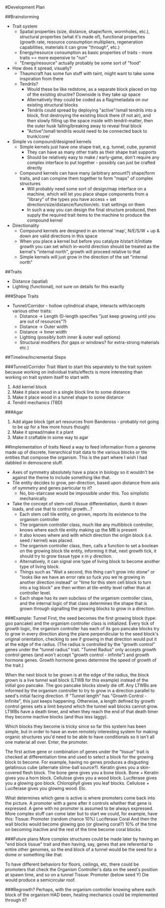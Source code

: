 #Development Plan

##Brainstorming
- Trait system
    - Spatial properties (size, distance, shape/form, wormholes, etc.), structural properties (what it's made of), functional
    properties (growth rate, resource consumption multipliers, regeneration capabilities, materials it can grow
    "through", etc.)
    - Energy/resource consumption as basic properties of traits - more traits == more expensive to "run"
    - "Energy/resource" actually probably be some sort of "food"
- How does it spread, visually? 
    - Thaumcraft has some fun stuff with taint, might want to take some inspiration from there
    - Tendrils?
        - Would these be like redstone, as a separate block placed on top of the existing structre? Downside is they
        take up space
        - Alternatively they could be coded as a flag/metadata on our existing structural blocks
        - Tendrils could spread by deploying "active"/small tendrils into a block, first destroying the existing block
        there (if not air), and then slowly filling up the space inside with tendril-matter, then the outer husk
        falling/breaking away to reveal final block
        - "Active"/small tendrils would need to be connected back to trunk/core/
- Simple vs compound/designed kernels
    - Simple kernels just have one shape trait, e.g. tunnel, cube, pyramid
        - They can have as many other traits as their shape trait supports
        - Should be relatively easy to make / early-game, don't require any complex interface to put together - possibly
        can just be crafted directly
    - Compound kernels can have many (arbitrary amount?) shape/form traits, and can compine them together to form "maps"
    of complex structures
        - Will probably need some sort of design/map interface on a machine, which will let you place shape components
        from a "library" of the types you have access + set direction/size/distance/function/etc. trait settings on them
        - In such a way you can design the final structure produced, then supply the required trait items to the machine
        to produce the compound kernel
- Directionality
    - Compound kernels are designed in an internal 'map', N/E/S/W + up & down are valid directions in this space
    - When you place a kernel but before you catalyze it/start it/initiate growth you can set which in-world direction
    should be treated as the kernel's "internal north", growth will proceed relative to that
    - Simple kernels will just grow in the direction of the set "internal north"

##Traits
- Distance (spatial)
- Lighting (functional), not sure on details for this exactly

###Shape Traits
- Tunnel/Corridor - hollow cylindrical shape, interacts with/accepts various other traits:
    - Distance -> Length (0-length specifies "just keep growing until you are out of resources"?)
    - Distance -> Outer width
    - Distance -> Inner width
    - Lighting (possibly both inner & outer wall options)
    - Structural modifiers (for gaps or windows? for extra-strong materials etc.)
    
    
##Timeline/Incremental Steps

###Tunnel/Corridor Trait
Want to start this separately to the trait system because working on individual traits/effects is more interesting than
working on trait system itself to start with

1. Add kernel block
2. Make it place wood in a single block line to some distance
3. Make it place wood in a tunnel shape to some distance
4. Tendril mechanics (TBD)

###Agar
1. Add algae block (get art resources from Bandeross - probably not going to be up for a few more hours though)
2. Make it spread/make it a plant
3. Make it craftable in some way to agar

##Implementation of traits 
Need a way to feed information from a genome made up of discrete, hierarchical trait data to the various blocks or
tile entities that compose the organism. This is the part where I wish I had dabbled in demoscene stuff.

* Axes of symmetry absolutely have a place in biology so it wouldn't be against the theme to include something like that.
* Tile entity decides to grow, per-direction, based upon distance from axis of symmetry and genes particular to it?
  * No, bio-staircase would be impossible under this. Too simplistic mechanically.
* Take the concept of stem-cell /tissue differentiation, dumb it down loads, and use that to control growth...?
  * Each stem cell tile entity, on grown, reports its existence to the organism controller
  * The organism controller class, much like any multiblock controller, knows where each tile entity making up 
    the MB is present
  * It also knows where and with which direction the origin block (i.e. seed / kernel) was placed.
  * The organism controller class, then, calls a function to set a boolean on the growing block tile entity, informing
    it that, next growth tick, it should try to grow tissue type x in y direction.
  * Alternatively, it can signal one type of living block to become another type of living block.
  * Things such as "Wait a second, this thing can't grow into stone" or "looks like we have an error rate so fuck you
    we're growing in another direction instead" or "time for this stem cell block to turn into a log block" are then
    written at tile-entity level rather than at controller level.
  * Each shape has its own subclass of the organism controller class, and the internal logic of that class determines
    the shape that is grown through signalling the growing blocks to grow in a direction.
    
###Example: Tunnel
First, the seed becomes the first growing block (type: goo pancake) and the organism controller class is initialized.
Every tick of growth logic, the organism controller has each of its goo pancake blocks try to grow in every direction along
the plane perpendicular to the seed block's original orientation, checking to see if growing in that direction would put
it at the edge of the radius. (The radius is controlled by the "growth control" genes under the "tunnel radius"
trait. "Tunnel Radius" only accepts growth control genes (and won't accept "growth control - infinite") and growth hormone genes.
Growth hormone genes determine the speed of growth of the trait.)

When the next block to be grown is at the edge of the radius, the block grown is a live tunnel wall block (LTWB for this
example) instead of the initial goo pancake. The goo pancake blocks slowly die off. Any LTWBs are informed by the 
organism controller to try to grow in a direction parallel to seed's initial facing direction. If "Tunnel length" has 
"Growth Control - Infinite", this just keeps happening. Otherwise, a length defined by growth control genes sets a limit
beyond which the tunnel wall blocks cannot grow. LTWBs have a death timer, and when they reach the end of that death
timer they become inactive blocks (and thus less laggy).

Which blocks they become is tricky since so far this system has been simple, but in order to have an even remotely
interesting system for making organic structures you'd need to be able to have conditionals so it isn't all one material
all over. Enter, the promoter.

The first active gene or combination of genes under the "tissue" trait is checked at differentiation time and used to
select a block for the growing block to become. For example, having no genes produces a disgusting gelatinous cube
(alternate slime-ball source?). Keratin gives you a skin-covered flesh block. The bone gene gives you a bone block.
Bone + Keratin gives you a horn block. Cellulose gives you a wood block. Luciferase gives you a glowing goo block.
Chlorophyll gives you leaf blocks. Cellulose + Luciferase gives you glowing wood. Etc.

What determines which gene is active is where promoters come back into the picture. A promoter with a gene after it
controls whether that gene is expressed. A gene with no promoter is assumed to be always expressed. More complex stuff
can come later but to start we could, for example, have this: 
Tissue:
    Promoter (random chance 10%)
    Luciferase
    Coral
And then the wall blocks would become glowing goo (or glowing coral?) 10% of the time on becoming inactive and the rest
of the time become coral blocks.

###Future plans
More complex structures could be made later by having an "end block tissue" trait and then having, say, genes that are
referential to entire other genomes, so the end block of a tunnel would be the seed for a dome or something like that.

To have different behaviors for floors, ceilings, etc, there could be promoters that check the Organism Controller's 
data on the seed's position at spawn time, and so on a tunnel
Tissue:
    Promoter (below seed Y)
    Die
would produce a semicircular roof. 

###Regrowth? 
Perhaps, with the organism controller knowing where each block of the organism HAD been, healing mechanics could be
implemented through it?